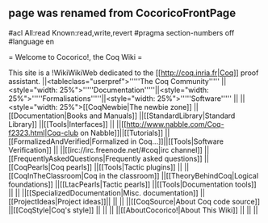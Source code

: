 ## page was renamed from CocoricoFrontPage
#acl All:read Known:read,write,revert
#pragma section-numbers off
#language en

= Welcome to Cocorico!, the Coq Wiki =

This site is a !WikiWikiWeb dedicated to the [[http://coq.inria.fr|Coq]] proof assistant.
||<tableclass="userpref">'''''The Coq Community'''''       ||<style="width: 25%">'''''Documentation'''''||<style="width: 25%">'''''Formalisations'''''||<style="width: 25%">'''''Software'''''  ||
||<style="width: 25%">[[CoqNewbie|The newbie zone]]         ||[[Documentation|Books and Manuals]]         ||[[StandardLibrary|Standard Library]]         ||[[Tools|Interfaces]]             ||
||[[http://www.nabble.com/Coq-f2323.html|Coq-club on Nabble]]||[[Tutorials]]                     ||[[FormalizedAndVerified|Formalized in Coq...]]||[[Tools|Software Verification]] ||
||[[irc://irc.freenode.net/#coq|irc channel]]                ||[[FrequentlyAskedQuestions|Frequently asked questions]] ||[[CoqPearls|Coq pearls]]      ||[[Tools|Tactic plugins]]             ||
||[[CoqInTheClassroom|Coq in the classroom]]                ||[[TheoryBehindCoq|Logical foundations]]                 ||[[LtacPearls|Tactic pearls]]  ||[[Tools|Documentation tools]]        ||
||                                                         ||[[SpecializedDocumentation|Misc. documentation]]        ||[[ProjectIdeas|Project ideas]]|| ||
||                                                         ||[[CoqSource|About Coq code source]]                     ||[[CoqStyle|Coq's style]]      || ||
||                                                         ||[[AboutCocorico!|About This Wiki]]                     || || ||
